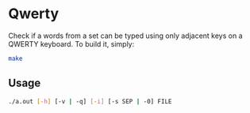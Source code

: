 # Qwerty
Check if a words from a set can be typed using only adjacent keys on a QWERTY keyboard.
To build it, simply:
```bash
make
```

## Usage
```bash
./a.out [-h] [-v | -q] [-i] [-s SEP | -0] FILE
```
